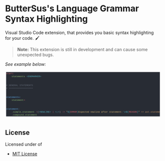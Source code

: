 # ButterSus's Language Grammar Syntax Highlighting

Visual Studio Code extension, that provides you basic syntax highlighting for your code. 🖌

> **Note:** This extension is still in development and can cause some unexpected bugs.

_See example below:_

<img src="code.svg" alt="example of code" style="overflow-x: scroll">

## License

Licensed under of

* [MIT License](LICENSE)
